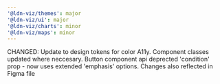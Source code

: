 ```yaml
---
'@ldn-viz/themes': major
'@ldn-viz/ui': major
'@ldn-viz/charts': minor
'@ldn-viz/maps': minor
---
```


CHANGED: Update to design tokens for color A11y. Component classes updated where neccesary. Button component api deprected 'condition' prop - now uses extended 'emphasis' options. Changes also reflected in Figma file
